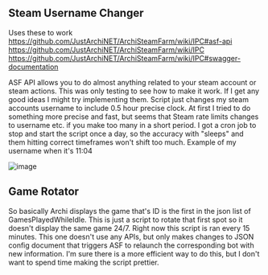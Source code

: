 ## Steam Username Changer

Uses these to work
https://github.com/JustArchiNET/ArchiSteamFarm/wiki/IPC#asf-api
https://github.com/JustArchiNET/ArchiSteamFarm/wiki/IPC
https://github.com/JustArchiNET/ArchiSteamFarm/wiki/IPC#swagger-documentation

ASF API allows you to do almost anything related to your steam account or steam actions.
This was only testing to see how to make it work. If I get any good ideas I might try implementing them.
Script just changes my steam accounts username to include 0.5 hour precise clock. At first I tried to do something more precise and fast, but seems that Steam rate limits changes to username etc. if you make too many in a short period. 
I got a cron job to stop and start the script once a day, so the accuracy with "sleeps" and them hitting correct timeframes won't shift too much.
Example of my username when it's 11:04

![image](https://github.com/kattitatu/ASF-bash-scripts/assets/146649947/7b4f19f6-1ece-4203-b7b5-3c5bd4667b86)


## Game Rotator

So basically Archi displays the game that's ID is the first in the json list of GamesPlayedWhileIdle.
This is just a script to rotate that first spot so it doesn't display the same game 24/7. 
Right now this script is ran every 15 minutes. This one doesn't use any APIs, but only makes changes to JSON config document that triggers ASF to relaunch the corresponding bot with new information.
I'm sure there is a more efficient way to do this, but I don't want to spend time making the script prettier.
